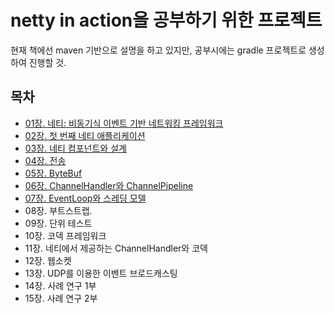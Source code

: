 # netty in action을 공부하기 위한 프로젝트

현재 책에선 maven 기반으로 설명을 하고 있지만, 공부시에는 gradle 프로젝트로 생성하여 진행할 것.

## 목차 

- [01장. 네티: 비동기식 이벤트 기반 네트워킹 프레임워크](./chap01/chap01_summary.md)
- [02장. 첫 번째 네티 애플리케이션](./chap02/chap02_summary.md)
- [03장. 네티 컴포넌트와 설계](./chap03/chap03_summary.md)
- [04장. 전송](./chap04/chap04_summary.md)
- [05장. ByteBuf](./chap05/chap05_summary.md)
- [06장. ChannelHandler와 ChannelPipeline](./chap06/chap06_summary.md)
- [07장. EventLoop와 스레딩 모델](./chap07/chap07_summary.md)
- 08장. 부트스트랩.
- 09장. 단위 테스트
- 10장. 코덱 프레임워크
- 11장. 네티에서 제공하는 ChannelHandler와 코덱
- 12장. 웹소켓
- 13장. UDP를 이용한 이벤트 브로드캐스팅
- 14장. 사례 연구 1부
- 15장. 사례 연구 2부